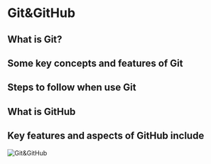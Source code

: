 # Git&GitHub

## What is Git?
## Some key concepts and features of Git
## Steps to follow when use Git
## What is GitHub
## Key features and aspects of GitHub include

![Git&GitHub](https://miro.medium.com/v2/resize:fit:1400/0*mnBPahCuD9Xf-grZ)


